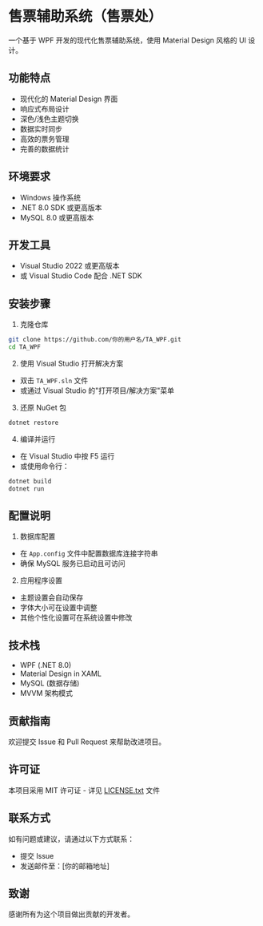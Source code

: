 # 售票辅助系统（售票处）

一个基于 WPF 开发的现代化售票辅助系统，使用 Material Design 风格的 UI 设计。

## 功能特点

- 现代化的 Material Design 界面
- 响应式布局设计
- 深色/浅色主题切换
- 数据实时同步
- 高效的票务管理
- 完善的数据统计

## 环境要求

- Windows 操作系统
- .NET 8.0 SDK 或更高版本
- MySQL 8.0 或更高版本

## 开发工具

- Visual Studio 2022 或更高版本
- 或 Visual Studio Code 配合 .NET SDK

## 安装步骤

1. 克隆仓库
```bash
git clone https://github.com/你的用户名/TA_WPF.git
cd TA_WPF
```

2. 使用 Visual Studio 打开解决方案
- 双击 `TA_WPF.sln` 文件
- 或通过 Visual Studio 的"打开项目/解决方案"菜单

3. 还原 NuGet 包
```bash
dotnet restore
```

4. 编译并运行
- 在 Visual Studio 中按 F5 运行
- 或使用命令行：
```bash
dotnet build
dotnet run
```

## 配置说明

1. 数据库配置
- 在 `App.config` 文件中配置数据库连接字符串
- 确保 MySQL 服务已启动且可访问

2. 应用程序设置
- 主题设置会自动保存
- 字体大小可在设置中调整
- 其他个性化设置可在系统设置中修改

## 技术栈

- WPF (.NET 8.0)
- Material Design in XAML
- MySQL (数据存储)
- MVVM 架构模式

## 贡献指南

欢迎提交 Issue 和 Pull Request 来帮助改进项目。

## 许可证

本项目采用 MIT 许可证 - 详见 [LICENSE.txt](LICENSE.txt) 文件

## 联系方式

如有问题或建议，请通过以下方式联系：
- 提交 Issue
- 发送邮件至：[你的邮箱地址]

## 致谢

感谢所有为这个项目做出贡献的开发者。